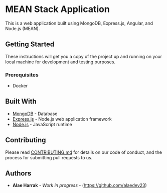# MEAN Stack Application

This is a web application built using MongoDB, Express.js, Angular, and Node.js (MEAN).

## Getting Started

These instructions will get you a copy of the project up and running on your local machine for development and testing purposes.

### Prerequisites

- Docker

## Built With

- [MongoDB](https://www.mongodb.com/) - Database
- [Express.js](https://expressjs.com/) - Node.js web application framework
- [Node.js](https://nodejs.org/) - JavaScript runtime

## Contributing

Please read [CONTRIBUTING.md](https://gist.github.com/PurpleBooth/b24679402957c63ec426) for details on our code of conduct, and the process for submitting pull requests to us.

## Authors

- **Alae Harrak** - *Work in progress* - (https://github.com/alaedev23)